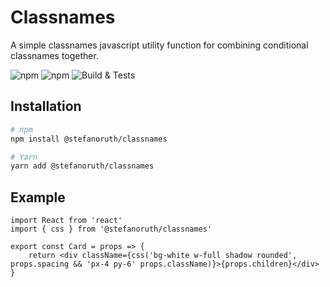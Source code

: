 # Classnames

A simple classnames javascript utility function for combining conditional classnames together.

![npm](https://img.shields.io/npm/v/@stefanoruth/classnames)
![npm](https://img.shields.io/npm/dt/@stefanoruth/classnames)
![Build & Tests](https://github.com/stefanoruth/classnames/workflows/Build%20&%20Tests/badge.svg)

## Installation

```sh
# npm
npm install @stefanoruth/classnames

# Yarn
yarn add @stefanoruth/classnames
```

## Example

```tsx
import React from 'react'
import { css } from '@stefanoruth/classnames'

export const Card = props => {
    return <div className={css('bg-white w-full shadow rounded', props.spacing && 'px-4 py-6' props.className)}>{props.children}</div>
}
```

